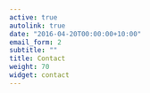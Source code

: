 ```yaml
---
active: true
autolink: true
date: "2016-04-20T00:00:00+10:00"
email_form: 2
subtitle: ""
title: Contact
weight: 70
widget: contact
---
```



